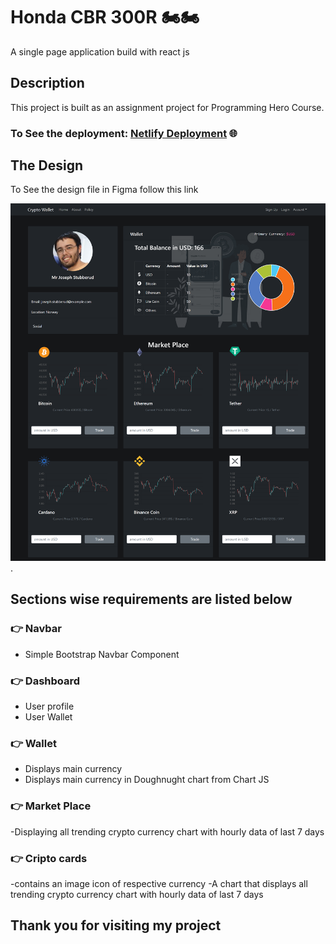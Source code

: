 # Honda CBR 300R 🏍🏍

A single page application build with react js

## Description

This project is built as an assignment project for Programming Hero Course.

### To See the deployment: [Netlify Deployment](https://epic-heyrovsky-22dae8.netlify.app/) 🌐

## The Design

To See the design file in Figma follow this link

![alt text](screanshot.png) .

## Sections wise requirements are listed below

### 👉 Navbar

- Simple Bootstrap Navbar Component

### 👉 Dashboard

- User profile
- User Wallet

### 👉 Wallet

- Displays main currency
- Displays main currency in Doughnught chart from Chart JS

### 👉 Market Place

-Displaying all trending crypto currency chart with hourly data of last 7 days

### 👉 Cripto cards

-contains an image icon of respective currency -A chart that displays all
trending crypto currency chart with hourly data of last 7 days

## Thank you for visiting my project
